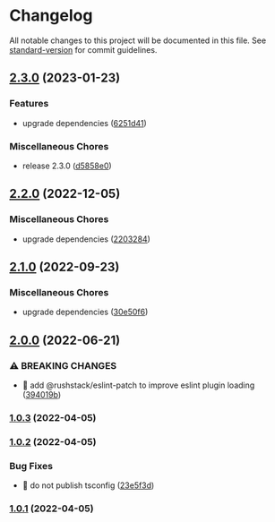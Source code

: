 # Changelog

All notable changes to this project will be documented in this file. See [standard-version](https://github.com/conventional-changelog/standard-version) for commit guidelines.

## [2.3.0](https://github.com/porscheofficial/eslint-config-porschedigital/compare/v2.2.0...v2.3.0) (2023-01-23)


### Features

* upgrade dependencies ([6251d41](https://github.com/porscheofficial/eslint-config-porschedigital/commit/6251d41d92d7b5d9a82806828b57d4b80bea43c6))


### Miscellaneous Chores

* release 2.3.0 ([d5858e0](https://github.com/porscheofficial/eslint-config-porschedigital/commit/d5858e083847a6bf496c13e13835eab80a4589cc))

## [2.2.0](https://github.com/porscheofficial/eslint-config-porschedigital/compare/v2.1.0...v2.2.0) (2022-12-05)

### Miscellaneous Chores

- upgrade dependencies ([2203284](https://github.com/porscheofficial/eslint-config-porschedigital/commit/220328446e0820d5602fcfeb5883ba03f96c46a4))

## [2.1.0](https://github.com/porscheofficial/eslint-config-porschedigital/compare/v2.0.0...v2.1.0) (2022-09-23)

### Miscellaneous Chores

- upgrade dependencies ([30e50f6](https://github.com/porscheofficial/eslint-config-porschedigital/commit/30e50f60de26daf9d9ec7b6f950270a27eb7b9fe))

## [2.0.0](https://github.com/porscheofficial/eslint-config-porschedigital/compare/v1.0.3...v2.0.0) (2022-06-21)

### ⚠ BREAKING CHANGES

- 🧨 add @rushstack/eslint-patch to improve eslint plugin loading ([394019b](https://github.com/porscheofficial/eslint-config-porschedigital/commit/394019ba1b7369d7c6f198e66f4f113af245f348))

### [1.0.3](https://github.com/porscheofficial/eslint-config-porschedigital/compare/v1.0.2...v1.0.3) (2022-04-05)

### [1.0.2](https://github.com/porscheofficial/eslint-config-porschedigital/compare/v1.0.1...v1.0.2) (2022-04-05)

### Bug Fixes

- 🐛 do not publish tsconfig ([23e5f3d](https://github.com/porscheofficial/eslint-config-porschedigital/commit/23e5f3d6af028938d47d3150ca9f84acbd5df0ac))

### [1.0.1](https://github.com/porscheofficial/eslint-config-porschedigital/compare/v1.0.0...v1.0.1) (2022-04-05)

